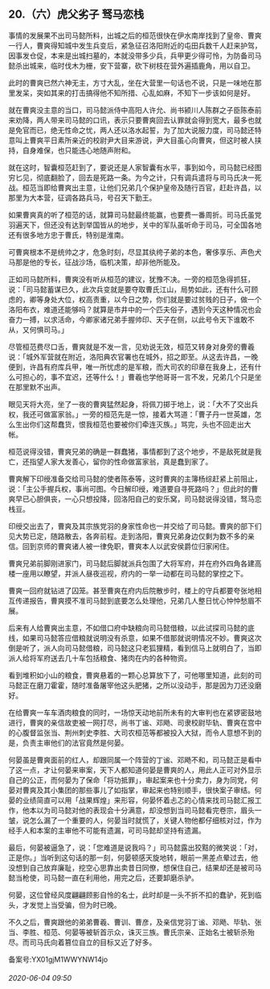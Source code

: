 ## 20.（六）虎父劣子 驽马恋栈
事情的发展果不出司马懿所料，出城之后的桓范很快在伊水南岸找到了皇帝、曹爽一行人，曹爽得知城中发生兵变后，紧急征召洛阳附近的屯田兵数千人赶来护驾，因事发仓促，本来是出城扫墓的，本就没带多少兵，兵甲更少得可怜，为防备司马懿杀出城来，临时伐木为栅，安下营寨，砍下树枝在营外遍插鹿角，用以自卫。



此时的曹爽已然六神无主，方寸大乱，坐在大营里一句话也不说，只是一味地在那里发呆，突如其来的打击搞得他不知所措、心乱如麻，不知下一步该如何是好。



就在曹爽没主意的当口，司马懿派侍中高阳人许允、尚书颍川人陈群之子臣陈泰前来劝降，两人带来司马懿的口讯，表示只要曹爽回去认罪就会得到宽大，最多也就是免官而已，绝无性命之忧，两人还以洛水起誓，为了加大说服力度，司马懿还特意叫上曹爽平日素所亲近的校尉尹大目来游说，尹大目虽心向曹爽，但这时被人挟持，自身难保，也只能违心地随声附和。



就在这时，智囊桓范赶到了，要说还是人家智囊有水平，事到如今，司马懿已经图穷匕见，彻底翻脸了，回去是死路一条。为今之计，只有调兵遣将与司马氏决一死战。桓范当即给曹爽出主意，让他们兄弟几个保护皇帝及随行百官，赶赴许昌，以那里为大本营，征调各路兵马，号召天下勤王。



如果曹爽真的听了桓范的话，就算司马懿最终能赢，也要费一番周折。司马氏虽党羽遍天下，但还没有达到举国皆从的地步，关中的军队虽听命于司马，可全国各地还有很多地方忠于曹氏，特别是淮南。



可曹爽根本不是统帅之才，危急时刻，尽显其纨绔子弟的本色，奢侈享乐、声色犬马那是他的专长，征战沙场，临机决策，却非他所能及。



正如司马懿所料，曹爽没有听从桓范的建议，犹豫不决。一旁的桓范急得抓狂，说：「司马懿蓄谋已久，此次兵变就是要夺取曹氏江山，局势如此，还有什么可顾虑的，卿等身处大位，权高责重，以今日之势，你们就是要过贫贱的日子，做一个洛阳布衣，难道还能够吗？就算是市井中的一个匹夫俗子，遇到今天这种情况也会奋力一搏，以求活命，今卿家诸兄弟手握帅印、天子在侧，以此号令天下谁敢不从，又何惧司马。」



尽管桓范费尽口舌，曹爽就是不发一言，见劝说无效，桓范又转身对身旁的曹羲说：「城外军营就在附近，洛阳典农官署也在城外，招之即至。从这去许昌，一晚便到，许昌有府库兵甲，唯一所忧虑的是军粮，而大司农的印章在我身上，还有什么可担心的，事不宜迟，还等什么！」曹羲也学他哥哥一言不发，兄弟几个只是坐在那里默不出声。



眼见天将大亮，坐了一夜的曹爽猛然起身，将佩刀掷于地上，说：「大不了交出兵权，我还可做富家翁。」一旁的桓范先是一惊，接着大骂道：「曹子丹一世英雄，怎么生出你们这帮蠢货，恨我桓范也要被你们牵连灭族。」骂完，头也不回走出大帐。



桓范说得没错，曹爽兄弟的确是一群蠢猪，事情都到了这个地步，不是敌死就是我亡，还指望人家大发善心，留你的性命做富家翁，真是蠢到家了。



曹爽解下印绶准备交给司马懿的使者陈泰等，这时曹爽的主簿杨综赶紧上前阻止，说：「主公手握兵权，事尚可图。今日解印绶，难道要自寻死路吗？」但此时的曹爽早已心胆俱丧，一心只想投降，回洛阳自己的安乐窝，司马懿说得没错，驽马恋栈豆。



印绶交出去了，曹爽及其宗族党羽的身家性命也一并交给了司马懿。曹爽的部下们见大势已定，随路散去，各奔前程。走到洛阳，曹爽兄弟身边仅剩为数不多的亲信。回到京师的曹爽诸人被一律免职，曹爽本人以武安侯爵位归家闲住。



曹爽兄弟前脚刚进家门，司马懿后脚就派兵包围了大将军府，并在府外四角各建高楼一座用以瞭望，并派人昼夜巡视，府内的一举一动都在司马懿的掌控之下。



曹爽一回府就钻进了囚笼。甚至曹爽在府内后院散步时，楼上的守兵都要夸张地相互传递报告，曹爽摸不准司马懿到底要怎么处理他，兄弟几人整日忧心忡忡愁眉不展。



后来有人给曹爽出主意，不如借口府中缺粮向司马懿借粮，以此试探司马懿的底线，如果司马懿答应借粮就说明没有杀意，如果不借那就说明情况不妙。曹爽这次倒是听了，派人向司马懿借粮，司马懿这只老狐狸精，看到信马上就明白了，当即派人给将军府送去几十车包括粮食、猪肉在内的各种物资。



看到堆积如小山的粮食，曹爽悬着的一颗心总算放下了，可他哪里知道，此刻的司马懿正在磨刀霍霍，随时准备屠宰他这头肥猪，之所以没动手，那是因为刀还没磨好。



在给曹爽一车车酒肉粮食的同时，一场惊天动地前所未有的大审判也在紧锣密鼓地进行，曹爽的亲信故吏被一网打尽，尚书丁谧、邓飏、司隶校尉毕轨、曹爽在宫中的心腹督监张当、荆州刺史李胜、大司农桓范等都被投入大狱，而令人意想不到的是，负责主审他们的法官竟然是何晏。



何晏虽是曹爽面前的红人，却跟同属一个阵营的丁谧、邓飏不和，司马懿正是看中了这一点，才让何晏来审案，天下人都知道何晏是曹爽的人，用此人正可对外显示自己的公正，而何晏为了保命「将功抵罪」，审起案来也十分卖力，身为同党，何晏对曹爽及其小集团的那些事儿了如指掌，审起来也特别顺手，很快案子审结。何晏的业绩简直可以用「战果辉煌」来形容，何晏怀着忐忑的心情来找司马懿汇报工作，他本以为司马懿对他的表现会十分满意，却没想到当司马懿看完卷宗，眉头一皱，说怎么漏了一个重要的人，何晏当时就慌了，关键人物他都仔细核对过，作为经手人和本案的主审他不可能有遗漏，可司马懿却坚持有遗漏。



最后，何晏被逼急了，说：「您难道是说我吗？」司马懿露出狡黠的微笑说：「对，正是你。」当听到这句话的那一刻，何晏顿感天旋地转，眼前一黑差点晕过去，他没想到自己放弃廉耻，挖空心思靠出卖昔日同僚，想保住自己，结果却还是被司马懿当枪使，司马懿一直在利用他，用完之后，还要卸磨杀驴。



何晏，这位曾经风度翩翩顾影自怜的名士，此时却是一头不折不扣的蠢驴，死到临头，才发觉上当受骗，但为时已晚。



不久之后，曹爽跟他的弟弟曹羲、曹训、曹彦，及亲信党羽丁谧、邓飏、毕轨、张当、李胜、桓范、何晏等被斩首示众，诛灭三族。曹氏宗亲、正始名士被斩杀殆尽。而司马氏向着篡位自立的目标又近了好多。



备案号:YX01gjM1WWYNW14jo


###### 2020-06-04 09:50
